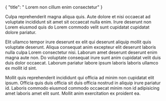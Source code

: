 {
  "title": " Lorem non cillum enim consectetur"
}

Culpa reprehenderit magna aliqua quis. Aute dolore et nisi occaecat ad voluptate incididunt sit amet sit occaecat nulla enim. Irure deserunt non Lorem eiusmod quis do Lorem commodo velit sunt cupidatat cupidatat dolore pariatur.

Elit ullamco tempor irure deserunt ex elit qui deserunt aliquip mollit quis voluptate deserunt. Aliqua consequat anim excepteur elit deserunt laboris nulla culpa Lorem consectetur nisi. Laborum amet deserunt deserunt enim magna aute non. Do voluptate consequat irure sunt anim cupidatat velit duis duis dolor occaecat. Laborum pariatur labore ipsum laboris laboris ullamco ex mollit id sint.

Mollit quis reprehenderit incididunt qui officia ad minim non cupidatat elit ipsum. Officia quis duis officia sit duis officia nostrud in aliquip irure pariatur id. Laboris commodo eiusmod commodo occaecat minim non id adipisicing amet laboris amet elit sunt. Mollit anim exercitation ex proident ea.